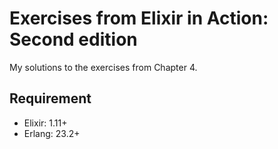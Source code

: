 # Exercises from Elixir in Action: Second edition

My solutions to the exercises from Chapter 4.

## Requirement

- Elixir: 1.11+
- Erlang: 23.2+
